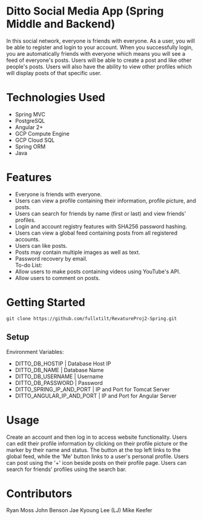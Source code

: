 # Ditto Social Media App (Spring Middle and Backend)
In this social network, everyone is friends with everyone. As a user, you will be able to register and login to your account. When you successfully login, you are automatically friends with everyone which means you will see a feed of everyone's posts. Users will be able to create a post and like other people's posts. Users will also have the ability to view other profiles which will display posts of that specific user.

# Technologies Used
* Spring MVC 
* PostgreSQL
* Angular 2+
* GCP Compute Engine
* GCP Cloud SQL
* Spring ORM
* Java

# Features
* Everyone is friends with everyone.
* Users can view a profile containing their information, profile picture, and posts.
* Users can search for friends by name (first or last) and view friends' profiles.
* Login and account registry features with SHA256 password hashing.
* Users can view a global feed containing posts from all registered accounts.
* Users can like posts. 
* Posts may contain multiple images as well as text.
* Password recovery by email.  
To-do List: 
* Allow users to make posts containing videos using YouTube's API.
* Allow users to comment on posts. 

# Getting Started
```
git clone https://github.com/fullxtilt/RevatureProj2-Spring.git
```
## Setup
Environment Variables:
* DITTO_DB_HOSTIP             | Database Host IP
* DITTO_DB_NAME               | Database Name
* DITTO_DB_USERNAME           | Username
* DITTO_DB_PASSWORD           | Password
* DITTO_SPRING_IP_AND_PORT    | IP and Port for Tomcat Server
* DITTO_ANGULAR_IP_AND_PORT   | IP and Port for Angular Server

# Usage
Create an account and then log in to access website functionality. Users can edit their profile information by clicking on their profile picture or the marker by their name and status. The button at the top left links to the global feed, while the 'Me' button links to a user's personal profile. Users can post using the '+' icon beside posts on their profile page. Users can search for friends' profiles using the search bar. 

# Contributors
Ryan Moss
John Benson
Jae Kyoung Lee (LJ)
Mike Keefer
